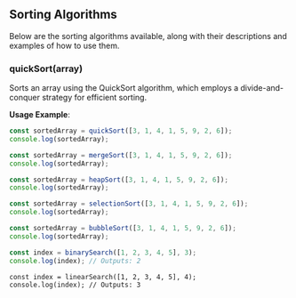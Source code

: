## Sorting Algorithms

Below are the sorting algorithms available, along with their descriptions and examples of how to use them.

### quickSort(array)
Sorts an array using the QuickSort algorithm, which employs a divide-and-conquer strategy for efficient sorting.

**Usage Example**:
```javascript
const sortedArray = quickSort([3, 1, 4, 1, 5, 9, 2, 6]);
console.log(sortedArray);
```

```javascript
const sortedArray = mergeSort([3, 1, 4, 1, 5, 9, 2, 6]);
console.log(sortedArray);
```
```javascript
const sortedArray = heapSort([3, 1, 4, 1, 5, 9, 2, 6]);
console.log(sortedArray);
```
```javascript
const sortedArray = selectionSort([3, 1, 4, 1, 5, 9, 2, 6]);
console.log(sortedArray);
```
```javascript
const sortedArray = bubbleSort([3, 1, 4, 1, 5, 9, 2, 6]);
console.log(sortedArray);
```
```javascript
const index = binarySearch([1, 2, 3, 4, 5], 3);
console.log(index); // Outputs: 2
```
```
const index = linearSearch([1, 2, 3, 4, 5], 4);
console.log(index); // Outputs: 3
```
